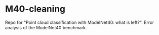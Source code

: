 # M40-cleaning
Repo for "Point cloud classification with ModelNet40: what is left?". Error analysis of the ModelNet40 benchmark.
